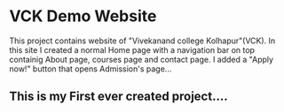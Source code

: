 # VCK Demo Website
This project contains website of "Vivekanand college Kolhapur"(VCK).
In this site I created a normal Home page with a navigation bar on top containig About page, courses page and contact page.
I added a "Apply now!" button that opens Admission's page...
## This is my First ever created project....
